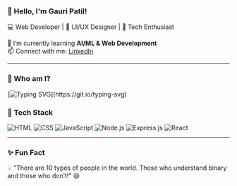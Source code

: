 ### 👋 Hello, I'm Gauri Patil!  
💻 Web Developer | 🎨 UI/UX Designer | 🚀 Tech Enthusiast  

🌱 I’m currently learning **AI/ML & Web Development**  
📫 Connect with me: [LinkedIn](www.linkedin.com/in/gauri-patil-196009263)  

---
### 🚀 Who am I?  
[![Typing SVG](https://readme-typing-svg.herokuapp.com?font=Fira+Code&weight=500&size=22&pause=1000&color=F75C7E&width=435&lines=Web+Developer;UI%2FUX+Designer;ML+Enthusiast;Always+learning!)](https://git.io/typing-svg)

### 🚀 **Tech Stack**
![HTML](https://img.shields.io/badge/HTML5-E34F26?style=for-the-badge&logo=html5&logoColor=white)
![CSS](https://img.shields.io/badge/CSS3-1572B6?style=for-the-badge&logo=css3&logoColor=white)
![JavaScript](https://img.shields.io/badge/JavaScript-F7DF1E?style=for-the-badge&logo=javascript&logoColor=black)
![Node.js](https://img.shields.io/badge/Node.js-43853D?style=for-the-badge&logo=node.js&logoColor=white)
![Express.js](https://img.shields.io/badge/Express.js-000000?style=for-the-badge&logo=express&logoColor=white)
![React](https://img.shields.io/badge/React-20232A?style=for-the-badge&logo=react&logoColor=61DAFB)

---

### ✨ **Fun Fact**
💡 "There are 10 types of people in the world. Those who understand binary and those who don’t!" 😆
